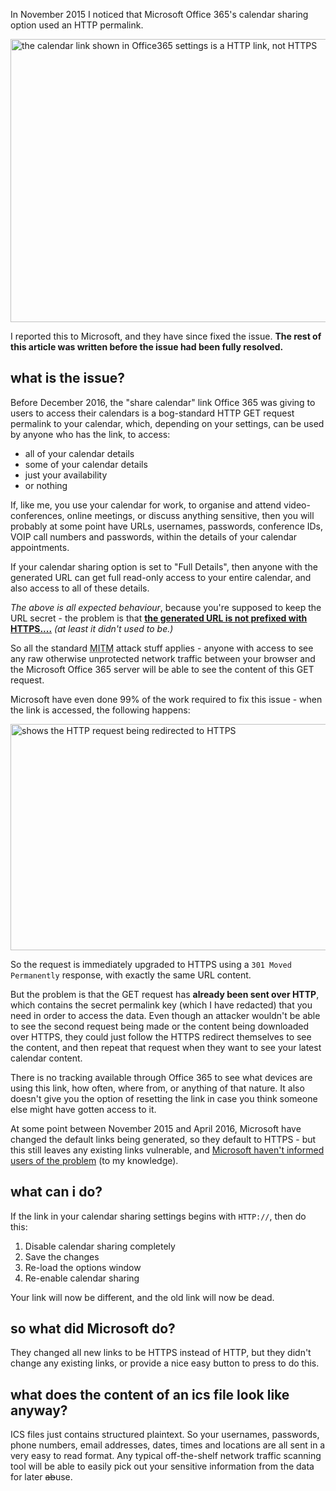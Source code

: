 In November 2015 I noticed that Microsoft Office 365's calendar sharing option used an HTTP permalink.

<a href="/wp-content/uploads/2016/04/Selection_007.png" rel="attachment wp-att-407"><img src="/wp-content/uploads/2016/04/Selection_007.png" alt="the calendar link shown in Office365 settings is a HTTP link, not HTTPS" width="1341" height="453" class="aligncenter size-full wp-image-407" /></a>

I reported this to Microsoft, and they have since fixed the issue. __The rest of this article was written before the issue had been fully resolved.__

<h2>what is the issue?</h2>

Before December 2016, the "share calendar" link Office 365 was giving to users to access their calendars is a bog-standard HTTP GET request permalink to your calendar, which, depending on your settings, can be used by anyone who has the link, to access:
<ul>
<li>all of your calendar details</li>
<li>some of your calendar details</li>
<li>just your availability</li>
<li>or nothing</li>
</ul>

If, like me, you use your calendar for work, to organise and attend video-conferences, online meetings, or discuss anything sensitive, then you will probably at some point have URLs, usernames, passwords, conference IDs, VOIP call numbers and passwords, within the details of your calendar appointments.

If your calendar sharing option is set to "Full Details", then anyone with the generated URL can get full read-only access to your entire calendar, and also access to all of these details.

<i>The above is all expected behaviour</i>, because you're supposed to keep the URL secret - the problem is that <u><b>the generated URL is not prefixed with HTTPS....</b></u> <i>(at least it didn't used to be.)</i>

So all the standard <abbr title="Man in the Middle">MITM</abbr> attack stuff applies - anyone with access to see any raw otherwise unprotected network traffic between your browser and the Microsoft Office 365 server will be able to see the content of this GET request.

Microsoft have even done 99% of the work required to fix this issue - when the link is accessed, the following happens:

<a href="/wp-content/uploads/2016/04/Selection_010.png" rel="attachment wp-att-408"><img src="/wp-content/uploads/2016/04/Selection_010.png" alt="shows the HTTP request being redirected to HTTPS" width="792" height="362" class="aligncenter size-full wp-image-408" /></a>

So the request is immediately upgraded to HTTPS using a `301 Moved Permanently` response, with exactly the same URL content.

But the problem is that the GET request has <b>already been sent over HTTP</b>, which contains the secret permalink key (which I have redacted) that you need in order to access the data. Even though an attacker wouldn't be able to see the second request being made or the content being downloaded over HTTPS, they could just follow the HTTPS redirect themselves to see the content, and then repeat that request when they want to see your latest calendar content.

There is no tracking available through Office 365 to see what devices are using this link, how often, where from, or anything of that nature. It also doesn't give you the option of resetting the link in case you think someone else might have gotten access to it.

At some point between November 2015 and April 2016, Microsoft have changed the default links being generated, so they default to HTTPS - but this still leaves any existing links vulnerable, and <u>Microsoft haven't informed users of the problem</u> (to my knowledge).

<h2>what can i do?</h2>

If the link in your calendar sharing settings begins with `HTTP://`, then do this:

<ol>
<li>Disable calendar sharing completely</li>
<li>Save the changes</li>
<li>Re-load the options window</li>
<li>Re-enable calendar sharing</li>
</ol>

Your link will now be different, and the old link will now be dead.

<h2>so what did Microsoft do?</h2>

They changed all new links to be HTTPS instead of HTTP, but they didn't change any existing links, or provide a nice easy button to press to do this.

<h2>what does the content of an ics file look like anyway?</h2>

ICS files just contains structured plaintext. So your usernames, passwords, phone numbers, email addresses, dates, times and locations are all sent in a very easy to read format. Any typical off-the-shelf network traffic scanning tool will be able to easily pick out your sensitive information from the data for later <strike>ab</strike>use.


